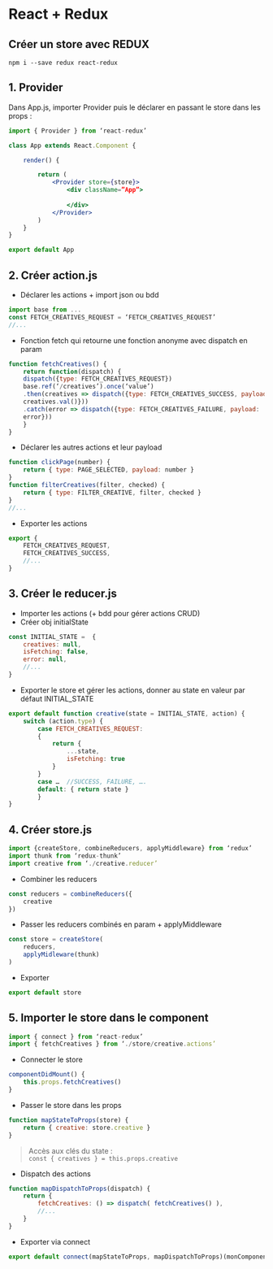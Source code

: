 # React + Redux

## Créer un store avec REDUX

```
npm i --save redux react-redux
```

## 1. Provider
Dans App.js, importer Provider puis le déclarer en passant le store dans les props :
```jsx
import { Provider } from ‘react-redux’

class App extends React.Component {

    render() {

        return (
            <Provider store={store}>
                <div className=”App”>
                
                </div>
            </Provider>
        )
    }
}

export default App
```

## 2. Créer action.js 

*  Déclarer les actions + import json ou bdd

```jsx
import base from ...
const FETCH_CREATIVES_REQUEST = ‘FETCH_CREATIVES_REQUEST’
//...
```

*  Fonction fetch qui retourne une fonction anonyme avec dispatch en param

```jsx
function fetchCreatives() {
    return function(dispatch) {
    dispatch({type: FETCH_CREATIVES_REQUEST})
    base.ref(‘/creatives’).once(‘value’)
    .then(creatives => dispatch({type: FETCH_CREATIVES_SUCCESS, payload: 
    creatives.val()}))
    .catch(error => dispatch({type: FETCH_CREATIVES_FAILURE, payload: 
    error}))
    }
}
```

*  Déclarer les autres actions et leur payload

```jsx
function clickPage(number) {
	return { type: PAGE_SELECTED, payload: number }
}
function filterCreatives(filter, checked) {
	return { type: FILTER_CREATIVE, filter, checked }
}
//...
```

*  Exporter les actions
```jsx
export { 
    FETCH_CREATIVES_REQUEST, 
    FETCH_CREATIVES_SUCCESS,
    //...
}
```

## 3. Créer le reducer.js

*  Importer les actions (+ bdd pour gérer actions CRUD)
*  Créer obj initialState
```jsx
const INITIAL_STATE =  { 
    creatives: null,
    isFetching: false, 
    error: null,
    //...
}
```
*  Exporter le store et gérer les actions, donner au state en valeur par défaut INITIAL_STATE

```jsx
export default function creative(state = INITIAL_STATE, action) {
    switch (action.type) {
        case FETCH_CREATIVES_REQUEST:
        {
            return {
                ...state,
                isFetching: true
            }
        }
        case … 	//SUCCESS, FAILURE, ….
        default: { return state }
        }
}
```

## 4. Créer store.js

```jsx
import {createStore, combineReducers, applyMiddleware} from ‘redux’
import thunk from ‘redux-thunk’
import creative from ‘./creative.reducer’
```

* Combiner les reducers
```jsx
const reducers = combineReducers({
    creative
})
```

* Passer les reducers combinés en param + applyMiddleware
```jsx
const store = createStore(
    reducers,
    applyMidleware(thunk)
)
```

* Exporter

```jsx
export default store
```

## 5. Importer le store dans le component

```jsx
import { connect } from ‘react-redux’
import { fetchCreatives } from ‘./store/creative.actions’
```

*  Connecter le store

```jsx
componentDidMount() {
    this.props.fetchCreatives()
}
```

*  Passer le store dans les props

```jsx
function mapStateToProps(store) {
    return { creative: store.creative }
}
```

>Accès aux clés du state :  
>`const { creatives } = this.props.creative`

*  Dispatch des actions

```jsx
function mapDispatchToProps(dispatch) {
    return {
        fetchCreatives: () => dispatch( fetchCreatives() ),
        //...
    }
}
```

*  Exporter via connect
```jsx
export default connect(mapStateToProps, mapDispatchToProps)(monComponent)
```

